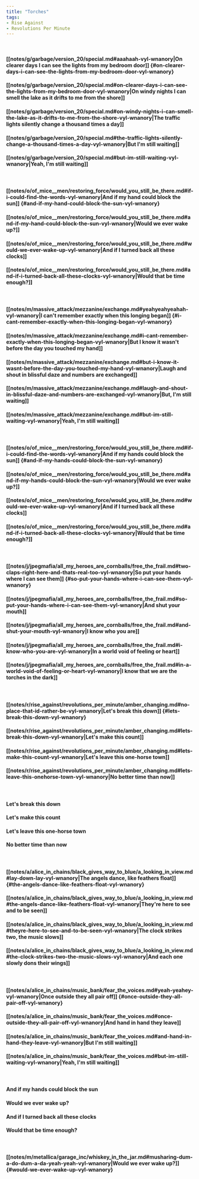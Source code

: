```yaml
---
title: "Torches"
tags:
- Rise Against
- Revolutions Per Minute
---
```

&nbsp;
#### [[notes/g/garbage/version_20/special.md#aaahaah-vyl-wnanory|On clearer days I can see the lights from my bedroom door]] {#on-clearer-days-i-can-see-the-lights-from-my-bedroom-door-vyl-wnanory}
#### [[notes/g/garbage/version_20/special.md#on-clearer-days-i-can-see-the-lights-from-my-bedroom-door-vyl-wnanory|On windy nights I can smell the lake as it drifts to me from the shore]]
#### [[notes/g/garbage/version_20/special.md#on-windy-nights-i-can-smell-the-lake-as-it-drifts-to-me-from-the-shore-vyl-wnanory|The traffic lights silently change a thousand times a day]]
#### [[notes/g/garbage/version_20/special.md#the-traffic-lights-silently-change-a-thousand-times-a-day-vyl-wnanory|But I'm still waiting]]
#### [[notes/g/garbage/version_20/special.md#but-im-still-waiting-vyl-wnanory|Yeah, I'm still waiting]]
&nbsp;
#### [[notes/o/of_mice__men/restoring_force/would_you_still_be_there.md#if-i-could-find-the-words-vyl-wnanory|And if my hand could block the sun]] {#and-if-my-hand-could-block-the-sun-vyl-wnanory}
#### [[notes/o/of_mice__men/restoring_force/would_you_still_be_there.md#and-if-my-hand-could-block-the-sun-vyl-wnanory|Would we ever wake up?]]
#### [[notes/o/of_mice__men/restoring_force/would_you_still_be_there.md#would-we-ever-wake-up-vyl-wnanory|And if I turned back all these clocks]]
#### [[notes/o/of_mice__men/restoring_force/would_you_still_be_there.md#and-if-i-turned-back-all-these-clocks-vyl-wnanory|Would that be time enough?]]
&nbsp;
#### [[notes/m/massive_attack/mezzanine/exchange.md#yeahyeahyeahah-vyl-wnanory|I can't remember exactly when this longing began]] {#i-cant-remember-exactly-when-this-longing-began-vyl-wnanory}
#### [[notes/m/massive_attack/mezzanine/exchange.md#i-cant-remember-exactly-when-this-longing-began-vyl-wnanory|But I know it wasn't before the day you touched my hand]]
#### [[notes/m/massive_attack/mezzanine/exchange.md#but-i-know-it-wasnt-before-the-day-you-touched-my-hand-vyl-wnanory|Laugh and shout in blissful daze and numbers are exchanged]]
#### [[notes/m/massive_attack/mezzanine/exchange.md#laugh-and-shout-in-blissful-daze-and-numbers-are-exchanged-vyl-wnanory|But, I'm still waiting]]
#### [[notes/m/massive_attack/mezzanine/exchange.md#but-im-still-waiting-vyl-wnanory|Yeah, I'm still waiting]]
&nbsp;
#### [[notes/o/of_mice__men/restoring_force/would_you_still_be_there.md#if-i-could-find-the-words-vyl-wnanory|And if my hands could block the sun]] {#and-if-my-hands-could-block-the-sun-vyl-wnanory}
#### [[notes/o/of_mice__men/restoring_force/would_you_still_be_there.md#and-if-my-hands-could-block-the-sun-vyl-wnanory|Would we ever wake up?]]
#### [[notes/o/of_mice__men/restoring_force/would_you_still_be_there.md#would-we-ever-wake-up-vyl-wnanory|And if I turned back all these clocks]]
#### [[notes/o/of_mice__men/restoring_force/would_you_still_be_there.md#and-if-i-turned-back-all-these-clocks-vyl-wnanory|Would that be time enough?]]
&nbsp;
#### [[notes/j/jpegmafia/all_my_heroes_are_cornballs/free_the_frail.md#two-claps-right-here-and-thats-real-too-vyl-wnanory|So put your hands where I can see them]] {#so-put-your-hands-where-i-can-see-them-vyl-wnanory}
#### [[notes/j/jpegmafia/all_my_heroes_are_cornballs/free_the_frail.md#so-put-your-hands-where-i-can-see-them-vyl-wnanory|And shut your mouth]]
#### [[notes/j/jpegmafia/all_my_heroes_are_cornballs/free_the_frail.md#and-shut-your-mouth-vyl-wnanory|I know who you are]]
#### [[notes/j/jpegmafia/all_my_heroes_are_cornballs/free_the_frail.md#i-know-who-you-are-vyl-wnanory|In a world void of feeling or heart]]
#### [[notes/j/jpegmafia/all_my_heroes_are_cornballs/free_the_frail.md#in-a-world-void-of-feeling-or-heart-vyl-wnanory|I know that we are the torches in the dark]]
&nbsp;
#### [[notes/r/rise_against/revolutions_per_minute/amber_changing.md#no-place-that-id-rather-be-vyl-wnanory|Let's break this down]] {#lets-break-this-down-vyl-wnanory}
#### [[notes/r/rise_against/revolutions_per_minute/amber_changing.md#lets-break-this-down-vyl-wnanory|Let's make this count]]
#### [[notes/r/rise_against/revolutions_per_minute/amber_changing.md#lets-make-this-count-vyl-wnanory|Let's leave this one-horse town]]
#### [[notes/r/rise_against/revolutions_per_minute/amber_changing.md#lets-leave-this-onehorse-town-vyl-wnanory|No better time than now]]
&nbsp;
#### Let's break this down
#### Let's make this count
#### Let's leave this one-horse town
#### No better time than now
&nbsp;
#### [[notes/a/alice_in_chains/black_gives_way_to_blue/a_looking_in_view.md#lay-down-lay-vyl-wnanory|The angels dance, like feathers float]] {#the-angels-dance-like-feathers-float-vyl-wnanory}
#### [[notes/a/alice_in_chains/black_gives_way_to_blue/a_looking_in_view.md#the-angels-dance-like-feathers-float-vyl-wnanory|They're here to see and to be seen]]
#### [[notes/a/alice_in_chains/black_gives_way_to_blue/a_looking_in_view.md#theyre-here-to-see-and-to-be-seen-vyl-wnanory|The clock strikes two, the music slows]]
#### [[notes/a/alice_in_chains/black_gives_way_to_blue/a_looking_in_view.md#the-clock-strikes-two-the-music-slows-vyl-wnanory|And each one slowly dons their wings]]
&nbsp;
#### [[notes/a/alice_in_chains/music_bank/fear_the_voices.md#yeah-yeahey-vyl-wnanory|Once outside they all pair off]] {#once-outside-they-all-pair-off-vyl-wnanory}
#### [[notes/a/alice_in_chains/music_bank/fear_the_voices.md#once-outside-they-all-pair-off-vyl-wnanory|And hand in hand they leave]]
#### [[notes/a/alice_in_chains/music_bank/fear_the_voices.md#and-hand-in-hand-they-leave-vyl-wnanory|But I'm still waiting]]
#### [[notes/a/alice_in_chains/music_bank/fear_the_voices.md#but-im-still-waiting-vyl-wnanory|Yeah, I'm still waiting]]
&nbsp;
#### And if my hands could block the sun
#### Would we ever wake up?
#### And if I turned back all these clocks
#### Would that be time enough?
&nbsp;
#### [[notes/m/metallica/garage_inc/whiskey_in_the_jar.md#musharing-dum-a-do-dum-a-da-yeah-yeah-vyl-wnanory|Would we ever wake up?]] {#would-we-ever-wake-up-vyl-wnanory}
